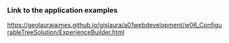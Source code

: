 ### Link to the application examples

https://geolaurajaimes.github.io/gislaura/a01webdevelopment/w06_ConfigurableTreeSolution/ExperienceBuilder.html
